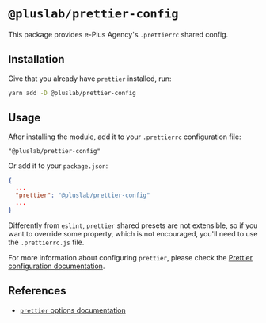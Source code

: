 # `@pluslab/prettier-config`

This package provides e-Plus Agency's `.prettierrc` shared config.

## Installation

Give that you already have `prettier` installed, run:

```bash
yarn add -D @pluslab/prettier-config
```

## Usage

After installing the module, add it to your `.prettierrc` configuration file:

```jsonc
"@pluslab/prettier-config"
```

Or add it to your `package.json`:

```json
{
  ...
  "prettier": "@pluslab/prettier-config"
  ...
}
```

Differently from `eslint`, `prettier` shared presets are not extensible, so if you want to override some property, which is not encouraged, you'll need to use the `.prettierrc.js` file.

For more information about configuring `prettier`, please check the [Prettier configuration documentation](https://prettier.io/docs/en/configuration.html).

## References

- [`prettier` options documentation](https://prettier.io/docs/en/options.html)
